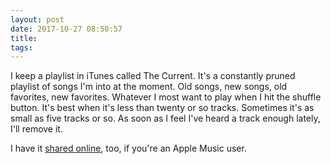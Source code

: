 ```yaml
---
layout: post
date: 2017-10-27 08:50:57
title: 
tags:
---
```


I keep a playlist in iTunes called The Current. It's a constantly pruned playlist of songs I'm into at the moment. Old songs, new songs, old favorites, new favorites. Whatever I most want to play when I hit the shuffle button. It's best when it's less than twenty or so tracks. Sometimes it's as small as five tracks or so. As soon as I feel I've heard a track enough lately, I'll remove it. 

I have it [shared online](https://itunes.apple.com/us/playlist/the-current/idpl.u-8Z6ToeX2DZ), too, if you're an Apple Music user. 